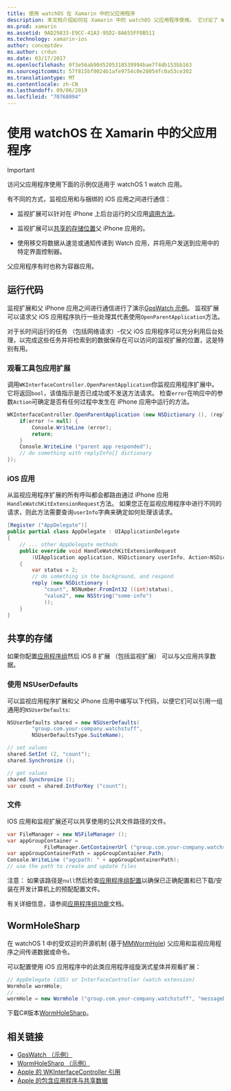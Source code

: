 ```yaml
---
title: 使用 watchOS 在 Xamarin 中的父应用程序
description: 本文档介绍如何在 Xamarin 中的 watchOS 父应用程序使用。 它讨论了 WatchKit 应用扩展、 iOS 应用、 共享的存储，和的详细信息。
ms.prod: xamarin
ms.assetid: 9AD29833-E9CC-41A3-95D2-8A655FF0B511
ms.technology: xamarin-ios
author: conceptdev
ms.author: crdun
ms.date: 03/17/2017
ms.openlocfilehash: 0f3e56ab90d5205318539994bae7f4db153bb163
ms.sourcegitcommit: 57f815bf0024b1afe9754c0e28054fc0a53ce302
ms.translationtype: MT
ms.contentlocale: zh-CN
ms.lasthandoff: 09/06/2019
ms.locfileid: "70768094"
---
```

# <a name="working-with-the-watchos-parent-application-in-xamarin"></a>使用 watchOS 在 Xamarin 中的父应用程序

> [!IMPORTANT]
> 访问父应用程序使用下面的示例仅适用于 watchOS 1 watch 应用。

有不同的方式，监视应用和与捆绑的 iOS 应用之间进行通信：

- 监视扩展可以针对在 iPhone 上后台运行的父应用[调用方法](#code)。

- 监视扩展可以[共享的存储位置](#storage)父 iPhone 应用的。

- 使用移交将数据从速览或通知传递到 Watch 应用，并将用户发送到应用中的特定界面控制器。

父应用程序有时也称为容器应用。

<a name="code" />

## <a name="run-code"></a>运行代码

监视扩展和父 iPhone 应用之间进行通信进行了演示[GpsWatch 示例](https://docs.microsoft.com/samples/xamarin/ios-samples/watchkit-gpswatch)。
监视扩展可以请求父 iOS 应用程序执行一些处理其代表使用`OpenParentApplication`方法。

对于长时间运行的任务 （包括网络请求）-仅父 iOS 应用程序可以充分利用后台处理，以完成这些任务并将检索到的数据保存在可以访问的监视扩展的位置，这是特别有用。

### <a name="watch-kit-app-extension"></a>观看工具包应用扩展

调用`WKInterfaceController.OpenParentApplication`你监视应用程序扩展中。 它将返回`bool`，该值指示是否已成功或不发送方法请求。 检查`error`在响应中的参数`Action`可确定是否有任何过程中发生在 iPhone 应用中运行的方法。

```csharp
WKInterfaceController.OpenParentApplication (new NSDictionary (), (replyInfo, error) => {
    if(error != null) {
        Console.WriteLine (error);
        return;
    }
    Console.WriteLine ("parent app responded");
    // do something with replyInfo[] dictionary
});
```

### <a name="ios-app"></a>iOS 应用

从监视应用程序扩展的所有呼叫都会都路由通过 iPhone 应用`HandleWatchKitExtensionRequest`方法。
如果您正在监视应用程序中进行不同的请求，则此方法需要查询`userInfo`字典来确定如何处理该请求。

```csharp
[Register ("AppDelegate")]
public partial class AppDelegate : UIApplicationDelegate
{
    // ... other AppDelegate methods
    public override void HandleWatchKitExtensionRequest
        (UIApplication application, NSDictionary userInfo, Action<NSDictionary> reply)
    {
        var status = 2;
        // do something in the background, and respond
        reply (new NSDictionary (
            "count", NSNumber.FromInt32 ((int)status),
            "value2", new NSString("some-info")
            ));
    }
}
```

<a name="storage" />

## <a name="shared-storage"></a>共享的存储

如果你配置[应用程序组](~/ios/watchos/app-fundamentals/app-groups.md)然后 iOS 8 扩展 （包括监视扩展） 可以与父应用共享数据。

<a name="nsuserdefaults" />

### <a name="nsuserdefaults"></a>使用 NSUserDefaults

可以监视应用程序扩展和父 iPhone 应用中编写以下代码，以便它们可以引用一组通用的`NSUserDefaults`:

```csharp
NSUserDefaults shared = new NSUserDefaults(
        "group.com.your-company.watchstuff",
        NSUserDefaultsType.SuiteName);

// set values
shared.SetInt (2, "count");
shared.Synchronize ();

// get values
shared.Synchronize ();
var count = shared.IntForKey ("count");
```

<a name="files" />

### <a name="files"></a>文件

IOS 应用和监视扩展还可以共享使用的公共文件路径的文件。

```csharp
var FileManager = new NSFileManager ();
var appGroupContainer =
            FileManager.GetContainerUrl ("group.com.your-company.watchstuff");
var appGroupContainerPath = appGroupContainer.Path;
Console.WriteLine ("agcpath: " + appGroupContainerPath);
// use the path to create and update files
```

注意： 如果该路径是`null`然后检查[应用程序组配置](~/ios/watchos/app-fundamentals/app-groups.md)以确保已正确配置和已下载/安装在开发计算机上的预配配置文件。

有关详细信息，请参阅[应用程序组功能](~/ios/deploy-test/provisioning/capabilities/app-groups-capabilities.md)文档。

## <a name="wormholesharp"></a>WormHoleSharp

在 watchOS 1 中的受欢迎的开源机制 (基于[MMWormHole](https://github.com/mutualmobile/MMWormhole)) 父应用和监视应用程序之间传递数据或命令。

可以配置使用 iOS 应用程序中的此类应用程序组旋涡式星体并观看扩展：

```csharp
// AppDelegate (iOS) or InterfaceController (watch extension)
Wormhole wormHole;
// ...
wormHole = new Wormhole ("group.com.your-company.watchstuff", "messageDir");
```

下载C#版本[WormHoleSharp](https://github.com/Clancey/WormHoleSharp)。

## <a name="related-links"></a>相关链接

- [GpsWatch （示例）](https://docs.microsoft.com/samples/xamarin/ios-samples/watchos-watchkitcatalog)
- [WormHoleSharp （示例）](https://github.com/Clancey/WormHoleSharp)
- [Apple 的 WKInterfaceController 引用](https://developer.apple.com/library/prerelease/ios/documentation/WatchKit/Reference/WKInterfaceController_class/index.html#//apple_ref/occ/clm/WKInterfaceController/openParentApplication:reply:)
- [Apple 的包含应用程序与共享数据](https://developer.apple.com/library/ios/documentation/General/Conceptual/ExtensibilityPG/ExtensionScenarios.html)
